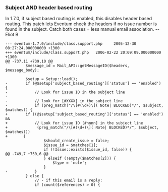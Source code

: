 ### Subject AND header based routing

In 1.7.0, if subject based routing is enabled, this disables header based routing. This patch lets Eventum check the headers if no issue number is found in the subject. Catch both cases = less manual email association. -- Eliot B

    --- eventum-1.7.0/include/class.support.php     2005-12-30 08:27:24.000000000 +1300
    +++ eventum/include/class.support.php   2006-02-22 20:09:09.000000000 +1300
    @@ -737,11 +739,10 @@
             $message_id = Mail_API::getMessageID($headers, $message_body);

             $setup = Setup::load();
    -        if (@$setup['subject_based_routing']['status'] == 'enabled') {
    -            // Look for issue ID in the subject line
    -
    -            // look for [#XXXX] in the subject line
    -            if (preg_match("/\[#(\d+)\]( Note| BLOCKED)*/", $subject, $matches)) {
    +        if ((@$setup['subject_based_routing']['status'] == 'enabled') &&
    +            // Look for issue ID [#nnnn] in the subject line
    +             (preg_match("/\[#(\d+)\]( Note| BLOCKED)*/", $subject, $matches)))
    +       {
                     $should_create_issue = false;
                     $issue_id = $matches[1];
                     if (!Issue::exists($issue_id, false)) {
    @@ -749,7 +750,6 @@
                     } elseif (!empty($matches[2])) {
                         $type = 'note';
                     }
    -            }
             } else {
                 // - if this email is a reply:
                 if (count($references) > 0) {
